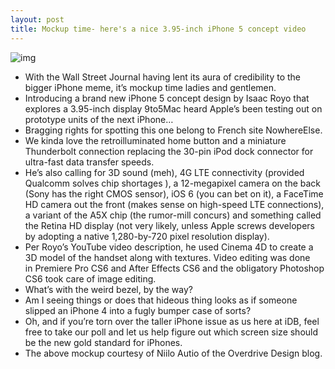 ```yaml
---
layout: post
title: Mockup time- here's a nice 3.95-inch iPhone 5 concept video
---
```

![img](http://media.idownloadblog.com/wp-content/uploads/2012/05/Taller-iPhone-vs-iPhone-4S-Safari-Niilo-Autio.jpg)
* With the Wall Street Journal having lent its aura of credibility to the bigger iPhone meme, it’s mockup time ladies and gentlemen.
* Introducing a brand new iPhone 5 concept design by Isaac Royo that explores a 3.95-inch display 9to5Mac heard Apple’s been testing out on prototype units of the next iPhone…
* Bragging rights for spotting this one belong to French site NowhereElse.
* We kinda love the retroilluminated home button and a miniature Thunderbolt connection replacing the 30-pin iPod dock connector for ultra-fast data transfer speeds.
* He’s also calling for 3D sound (meh), 4G LTE connectivity (provided Qualcomm solves chip shortages ), a 12-megapixel camera on the back (Sony has the right CMOS sensor), iOS 6 (you can bet on it), a FaceTime HD camera out the front (makes sense on high-speed LTE connections), a variant of the A5X chip (the rumor-mill concurs) and something called the Retina HD display (not very likely, unless Apple screws developers by adopting a native 1,280-by-720 pixel resolution display).
* Per Royo’s YouTube video description, he used Cinema 4D to create a 3D model of the handset along with textures. Video editing was done in Premiere Pro CS6 and After Effects CS6 and the obligatory Photoshop CS6 took care of image editing.
* What’s with the weird bezel, by the way?
* Am I seeing things or does that hideous thing looks as if someone slipped an iPhone 4 into a fugly bumper case of sorts?
* Oh, and if you’re torn over the taller iPhone issue as us here at iDB, feel free to take our poll and let us help figure out which screen size should be the new gold standard for iPhones.
* The above mockup courtesy of Niilo Autio of the Overdrive Design blog.

